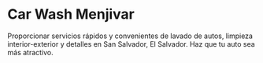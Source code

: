 # Car Wash Menjivar
Proporcionar servicios rápidos y convenientes de lavado de autos, limpieza interior-exterior y detalles en San Salvador, El Salvador. Haz que tu auto sea más atractivo.
